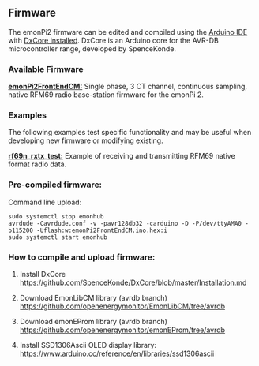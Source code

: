 ## Firmware

The emonPi2 firmware can be edited and compiled using the [Arduino IDE](https://www.arduino.cc/) with [DxCore installed](https://github.com/SpenceKonde/DxCore).
DxCore is an Arduino core for the AVR-DB microcontroller range, developed by SpenceKonde.

### Available Firmware

**[emonPi2FrontEndCM:](emonPi2FrontEndCM)** Single phase, 3 CT channel, continuous sampling, native RFM69 radio base-station firmware for the emonPi 2.

### Examples

The following examples test specific functionality and may be useful when developing new firmware or modifying existing.

**[rf69n_rxtx_test:](rf69n_rxtx_test)** Example of receiving and transmitting RFM69 native format radio data.

### Pre-compiled firmware:

Command line upload:

    sudo systemctl stop emonhub
    avrdude -Cavrdude.conf -v -pavr128db32 -carduino -D -P/dev/ttyAMA0 -b115200 -Uflash:w:emonPi2FrontEndCM.ino.hex:i 
    sudo systemctl start emonhub

### How to compile and upload firmware:

1. Install DxCore
https://github.com/SpenceKonde/DxCore/blob/master/Installation.md

2. Download EmonLibCM library (avrdb branch)
https://github.com/openenergymonitor/EmonLibCM/tree/avrdb

3. Download emonEProm library (avrdb branch)
https://github.com/openenergymonitor/emonEProm/tree/avrdb

4. Install SSD1306Ascii OLED display library:
https://www.arduino.cc/reference/en/libraries/ssd1306ascii



